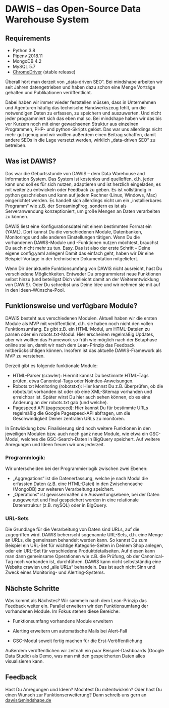 # DAWIS – das Open-Source Data Warehouse System 

## Requirements

* Python 3.8
* Pipenv 2018.11
* MongoDB 4.2
* MySQL 5.7
* [ChromeDriver](https://sites.google.com/a/chromium.org/chromedriver/home) (stable release)

Überall hört man derzeit von „data-driven SEO“. Bei mindshape arbeiten wir seit Jahren datengetrieben und haben dazu schon eine Menge Vorträge gehalten und Publikationen veröffentlicht. 

Dabei haben wir immer wieder feststellen müssen, dass in Unternehmen und Agenturen häufig das technische Handwerkszeug fehlt, um die notwendigen Daten zu erfassen, zu speichern und auszuwerten. Und nicht jeder programmiert sich das eben mal so. Bei mindshape haben wir das bis vor Kurzem noch mit einer gewachsenen Struktur aus einzelnen Programmen, PHP- und python-Skripts gelöst. Das war uns allerdings nicht mehr gut genug und wir wollten außerdem einen Beitrag schaffen, damit andere SEOs in die Lage versetzt werden, wirklich „data-driven SEO“ zu betreiben. 

## Was ist DAWIS? 

Das war die Geburtsstunde von DAWIS – dem Data Warehouse and Information System. Das System ist kostenlos und quelloffen, d.h. jeder kann und soll es für sich nutzen, adaptieren und ist herzlich eingeladen, es mit weiter zu entwickeln oder Feedback zu geben. Es ist vollständig in python geschrieben und kann auf jedem Rechner (Linux, Windows, Mac) eingerichtet werden. Es handelt sich allerdings nicht um ein „installierbares Programm“ wie z.B. der ScreamingFrog, sondern es ist als Serveranwendung konzeptioniert, um große Mengen an Daten verarbeiten zu können. 

DAWIS liest eine Konfigurationsdatei mit einem bestimmten Format ein (YAML). Dort kannst Du die verschiedenen Module, Datenbanken, Monitorings und alle anderen Einstellungen tätigen. Wenn Du die vorhandenen DAWIS-Module und -Funktionen nutzen möchtest, brauchst Du auch nicht mehr zu tun. Easy. Das ist also der erste Schritt – Deine eigene config.yaml anlegen! Damit das einfach geht, haben wir Dir eine Beispiel-Vorlage in der technischen Dokumentation mitgeliefert. 

Wenn Dir der aktuelle Funktionsumfang von DAWIS nicht ausreicht, hast Du verschiedene Möglichkeiten. Entweder Du programmierst neue Funktionen selbst hinzu (und beteiligst Dich vielleicht damit an der Weiterentwicklung von DAWIS). Oder Du schreibst uns Deine Idee und wir nehmen sie mit auf in den Ideen-Wünsche-Pool. 

## Funktionsweise und verfügbare Module? 

DAWIS besteht aus verschiedenen Modulen. Aktuell haben wir die ersten Module als MVP mit veröffentlicht, d.h. sie haben noch nicht den vollen Funktionsumfang. Es gibt z.B. ein HTML-Modul, um HTML-Dateien zu parsen oder ein robots.txt-Modul. Hier erscheinen regelmäßig Updates, aber wir wollten das Framework so früh wie möglich nach der Betaphase online stellen, damit wir nach dem Lean-Prinzip das Feedback mitberücksichtigen können. Insofern ist das aktuelle DAWIS-Framework als MVP zu verstehen. 

Derzeit gibt es folgende funktionale Module: 

* HTML-Parser (crawler): Hiermit kannst Du bestimmte HTML-Tags prüfen, etwa Canonical-Tags oder Noindex-Anweisungen.  
* Robots.txt Monitoring (robotstxt): Hier kannst Du z.B. überprüfen, ob die robots.txt vorhanden ist oder ob eine XML-Sitemap vorhanden und erreichbar ist. Später wirst Du hier auch sehen können, ob es eine Änderung an der robots.txt gab (und welche). 
* Pagespeed API (pagespeed): Hier kannst Du für bestimmte URLs regelmäßig die Google Pagespeed-API abfragen, um die Geschwindigkeit Deiner zentralen URLs zu monitoren. 

In Entwicklung bzw. Finalisierung sind noch weitere Funktionen in den jeweiligen Modulen bzw. auch noch ganz neue Module, wie etwa ein GSC-Modul, welches die GSC-Search-Daten in BigQuery speichert. Auf weitere Anregungen und Ideen freuen wir uns jederzeit. 

### Programmlogik: 

Wir unterscheiden bei der Programmierlogik zwischen zwei Ebenen: 

* „Aggregations“ ist die Datenerfassung, welche je nach Modul die erfassten Daten (z.B. eine HTML-Datei) in den Zwischencache (MongoDB) zur weiteren Verarbeitung speichert.
* „Operations“ ist gewissermaßen die Auswertungsebene, bei der Daten ausgewertet und final gespeichert werden in eine relationale Datenstruktur (z.B. mySQL) oder in BigQuery.  

### URL-Sets 

Die Grundlage für die Verarbeitung von Daten sind URLs, auf die zugegriffen wird. DAWIS beherrscht sogenannte URL-Sets, d.h. eine Menge an URLs, die gemeinsam behandelt werden kann. So kannst Du zum Beispiel ein URL-Set für wichtige Kategorie-Seiten in Deinem Shop anlegen, oder ein URL-Set für verschiedene Produktdetailseiten. Auf diesen kann man dann gemeinsame Operationen wie z.B. die Prüfung, ob der Canonical-Tag noch vorhanden ist, durchführen. DAWIS kann nicht selbstständig eine Website crawlen und „alle URLs“ behandeln. Das ist auch nicht Sinn und Zweck eines Monitoring- und Alerting-Systems. 

## Nächste Schritte 

Was kommt als Nächstes? Wir sammeln nach dem Lean-Prinzip das Feedback weiter ein. Parallel erweitern wir den Funktionsumfang der vorhandenen Module. Im Fokus stehen diese Bereiche: 

* Funktionsumfang vorhandene Module erweitern 

* Alerting erweitern um automatische Mails bei Alert-Fall 

* GSC-Modul soweit fertig machen für die Erst-Veröffentlichung 

Außerdem veröffentlichen wir zeitnah ein paar Beispiel-Dashboards (Google Data Studio) als Demo, was man mit den gespeicherten Daten alles visualisieren kann. 

## Feedback 

Hast Du Anregungen und Ideen? Möchtest Du mitentwickeln? Oder hast Du einen Wunsch zur Funktionserweiterung? Dann schreib uns gern an dawis@mindshape.de 
